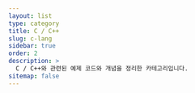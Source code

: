 ```yaml
---
layout: list
type: category
title: C / C++
slug: c-lang
sidebar: true
order: 2
description: >
  C / C++와 관련된 예제 코드와 개념을 정리한 카테고리입니다.
sitemap: false
---
```

